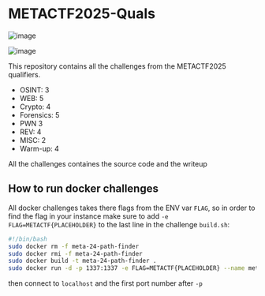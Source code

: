 # METACTF2025-Quals
![image](https://github.com/user-attachments/assets/bcce8564-ba29-4d3b-a0ab-6bbee9354340)

![image](https://github.com/user-attachments/assets/c00689a3-0a12-4d5e-924a-f3ca81e3b5c9)

This repository contains all the challenges from the METACTF2025 qualifiers.


- OSINT: 3
- WEB: 5
- Crypto: 4
- Forensics: 5
- PWN 3
- REV: 4
- MISC: 2
- Warm-up: 4

All the challenges containes the source code and the writeup  

## How to run docker challenges
All docker challenges takes there flags from the ENV var `FLAG`, so in order to find the flag in your instance make sure to add `-e FLAG=METACTF{PLACEHOLDER}` to the last line in the challenge `build.sh`:
```sh
#!/bin/bash
sudo docker rm -f meta-24-path-finder
sudo docker rmi -f meta-24-path-finder
sudo docker build -t meta-24-path-finder .
sudo docker run -d -p 1337:1337 -e FLAG=METACTF{PLACEHOLDER} --name meta-24-path-finder meta-24-path-finder
```
then connect to `localhost` and the first port number after `-p` 
